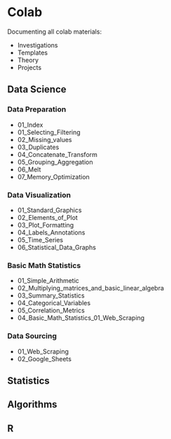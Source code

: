 # Colab

Documenting all colab materials:
*  Investigations
*  Templates
*  Theory
*  Projects

## Data Science
### Data Preparation
- 01_Index
- 01_Selecting_Filtering
- 02_Missing_values
- 03_Duplicates
- 04_Concatenate_Transform
- 05_Grouping_Aggregation
- 06_Melt
- 07_Memory_Optimization

### Data Visualization
- 01_Standard_Graphics
- 02_Elements_of_Plot
- 03_Plot_Formatting
- 04_Labels_Annotations
- 05_Time_Series
- 06_Statistical_Data_Graphs

### Basic Math Statistics
- 01_Simple_Arithmetic
- 02_Multiplying_matrices_and_basic_linear_algebra
- 03_Summary_Statistics
- 04_Categorical_Variables
- 05_Correlation_Metrics
- 04_Basic_Math_Statistics_01_Web_Scraping

### Data Sourcing
- 01_Web_Scraping
- 02_Google_Sheets

## Statistics

## Algorithms

## R
